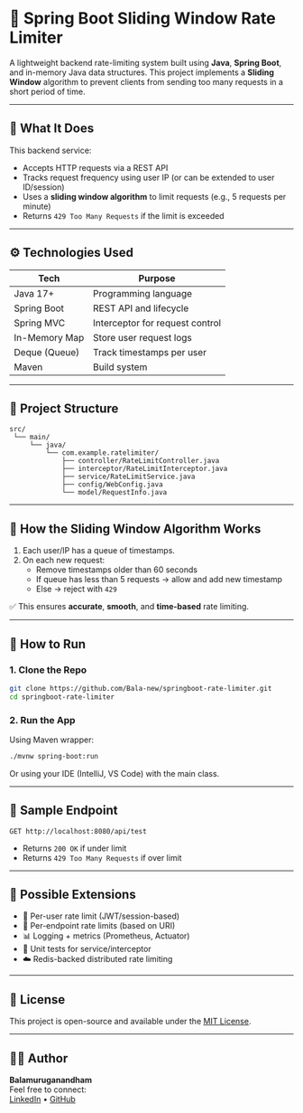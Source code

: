 
# 🚦 Spring Boot Sliding Window Rate Limiter

A lightweight backend rate-limiting system built using **Java**, **Spring Boot**, and in-memory Java data structures. This project implements a **Sliding Window** algorithm to prevent clients from sending too many requests in a short period of time.

---

## 🧠 What It Does

This backend service:
- Accepts HTTP requests via a REST API
- Tracks request frequency using user IP (or can be extended to user ID/session)
- Uses a **sliding window algorithm** to limit requests (e.g., 5 requests per minute)
- Returns `429 Too Many Requests` if the limit is exceeded

---

## ⚙️ Technologies Used

| Tech            | Purpose                         |
|-----------------|---------------------------------|
| Java 17+        | Programming language            |
| Spring Boot     | REST API and lifecycle          |
| Spring MVC      | Interceptor for request control |
| In-Memory Map   | Store user request logs         |
| Deque (Queue)   | Track timestamps per user       |
| Maven           | Build system                    |

---

## 📁 Project Structure

```
src/
 └── main/
     └── java/
         └── com.example.ratelimiter/
             ├── controller/RateLimitController.java
             ├── interceptor/RateLimitInterceptor.java
             ├── service/RateLimitService.java
             ├── config/WebConfig.java
             └── model/RequestInfo.java
```

---

## 🧪 How the Sliding Window Algorithm Works

1. Each user/IP has a queue of timestamps.
2. On each new request:
   - Remove timestamps older than 60 seconds
   - If queue has less than 5 requests → allow and add new timestamp
   - Else → reject with `429`

✅ This ensures **accurate**, **smooth**, and **time-based** rate limiting.

---

## 🚀 How to Run

### 1. Clone the Repo

```bash
git clone https://github.com/Bala-new/springboot-rate-limiter.git
cd springboot-rate-limiter
```

### 2. Run the App

Using Maven wrapper:
```bash
./mvnw spring-boot:run
```

Or using your IDE (IntelliJ, VS Code) with the main class.

---

## 🔎 Sample Endpoint

```
GET http://localhost:8080/api/test
```

- Returns `200 OK` if under limit
- Returns `429 Too Many Requests` if over limit

---

## 🧩 Possible Extensions

- 🔐 Per-user rate limit (JWT/session-based)
- 🧠 Per-endpoint rate limits (based on URI)
- 📊 Logging + metrics (Prometheus, Actuator)
- 🧪 Unit tests for service/interceptor
- ☁️ Redis-backed distributed rate limiting

---

## 📄 License

This project is open-source and available under the [MIT License](LICENSE).

---

## 👨‍💻 Author

**Balamuruganandham**  
Feel free to connect:  
[LinkedIn](https://www.linkedin.com/in/balamuruganandham) • [GitHub](https://github.com/Bala-new)
